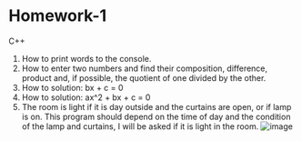 # Homework-1
C++
1) How to print words to the console.
2) How to enter two numbers and find their composition, difference, product
and, if possible, the quotient of one divided by the other.
3) How to solution: bx + c = 0
4) How to solution: ax^2 + bx + c = 0
5) The room is light if it is day outside and the curtains are open, or if
lamp is on. This program should depend on the time of day and the condition of the lamp and curtains,
I will be asked if it is light in the room.
![image](https://github.com/Al1veeee/Homework-1/assets/145188607/a0927af4-4918-4f7f-97e4-34cfb343030d)
